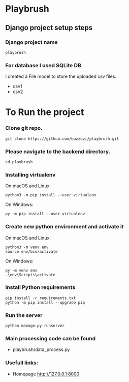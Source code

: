 # Playbrush

## Django project setup steps

### Django project name

```
playbrush
```

### For database I used SQLite DB

I created a File model to store the uploaded csv files.

- csv1
- csv2

# To Run the project

### Clone git repo.

```
git clone https://github.com/buzzovi/playbrush.git
```

### Please navigate to the backend directory.

```
cd playbrush
```

### Installing virtualenv

On macOS and Linux:

```
python3 -m pip install --user virtualenv
```

On Windows:

```
py -m pip install --user virtualenv
```

### Create new python environment and activate it

On macOS and Linux:

```
python3 -m venv env
source env/bin/activate
```

On Windows:

```
py -m venv env
.\env\Scripts\activate
```

### Install Python requirements

```
pip install -r requirements.txt
python -m pip install --upgrade pip
```

### Run the server

```
python manage.py runserver
```

### Main processing code can be found

- playbrush/data_process.py

### Usefull links:

- Homepage http://127.0.0.1:8000
